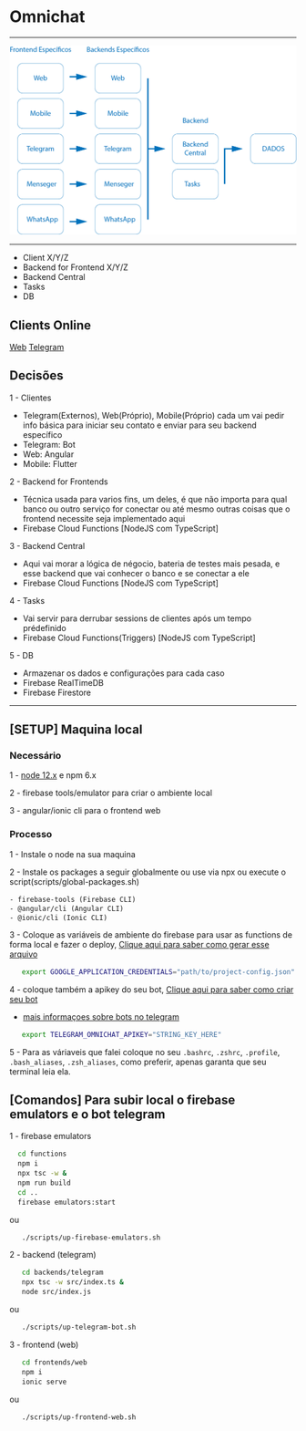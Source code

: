 # Omnichat

---

![IMAGEM DA ARQUITETURA](https://github.com/faustobdls/omnichat/blob/master/images/arq-omnichat.png?raw=true)

---

- Client X/Y/Z
- Backend for Frontend X/Y/Z
- Backend Central
- Tasks
- DB

## Clients Online

 [Web](https://omnichat-fausto.web.app/chat)
 [Telegram](https://t.me/omnichat_fausto_bot)

## Decisões

1 - Clientes
 - Telegram(Externos), Web(Próprio), Mobile(Próprio) cada um vai pedir info básica para iniciar seu contato e enviar para seu backend específico
 - Telegram: Bot
 - Web: Angular
 - Mobile: Flutter

2 - Backend for Frontends
 - Técnica usada para varios fins, um deles, é que não importa para qual banco ou outro serviço for conectar ou até mesmo outras coisas que o frontend necessite seja implementado aqui
 - Firebase Cloud Functions [NodeJS com TypeScript]

3 - Backend Central
 - Aqui vai morar a lógica de négocio, bateria de testes mais pesada, e esse backend que vai conhecer o banco e se conectar a ele
 - Firebase Cloud Functions [NodeJS com TypeScript]

4 - Tasks
 - Vai servir para derrubar sessions de clientes após um tempo prédefinido
 - Firebase Cloud Functions(Triggers) [NodeJS com TypeScript]

5 - DB
 - Armazenar os dados e configurações para cada caso
 - Firebase RealTimeDB
 - Firebase Firestore

 ---

 ## [SETUP] Maquina local

 ### Necessário

 1 - [node 12.x](#nodelink) e npm 6.x

 2 - firebase tools/emulator para criar o ambiente local

 3 - angular/ionic cli para o frontend web


 ### Processo

 1 - Instale o node na sua maquina

 2 - Instale os packages a seguir globalmente ou use via npx ou execute o script(scripts/global-packages.sh) 

    - firebase-tools (Firebase CLI)
    - @angular/cli (Angular CLI)
    - @ionic/cli (Ionic CLI)

 3 - Coloque as variáveis de ambiente do firebase para usar as functions de forma local e fazer o deploy, [Clique aqui para saber como gerar esse arquivo](https://cloud.google.com/docs/authentication/getting-started)

   ```bash
      export GOOGLE_APPLICATION_CREDENTIALS="path/to/project-config.json"
   ```

 4 - coloque também a apikey do seu bot, [Clique aqui para saber como criar seu bot](https://t.me/botfather)

   - [mais informaçoes sobre bots no telegram](https://core.telegram.org/bots)

   ```bash
      export TELEGRAM_OMNICHAT_APIKEY="STRING_KEY_HERE"
   ```

 5 - Para as váriaveis que falei coloque no seu `.bashrc`, `.zshrc`, `.profile`, `.bash_aliases`, `.zsh_aliases`, como preferir, apenas garanta que seu terminal leia ela.


 ## [Comandos] Para subir local o firebase emulators e o bot telegram

 1 - firebase emulators

 ```bash
   cd functions
   npm i
   npx tsc -w &
   npm run build
   cd ..
   firebase emulators:start
 ```
   ou

```bash
   ./scripts/up-firebase-emulators.sh
```

 2 - backend (telegram)

```bash
   cd backends/telegram
   npx tsc -w src/index.ts &
   node src/index.js
```

   ou
   
```bash
   ./scripts/up-telegram-bot.sh
```

 3 - frontend (web)

```bash
   cd frontends/web
   npm i
   ionic serve
```

   ou
   
```bash
   ./scripts/up-frontend-web.sh
```